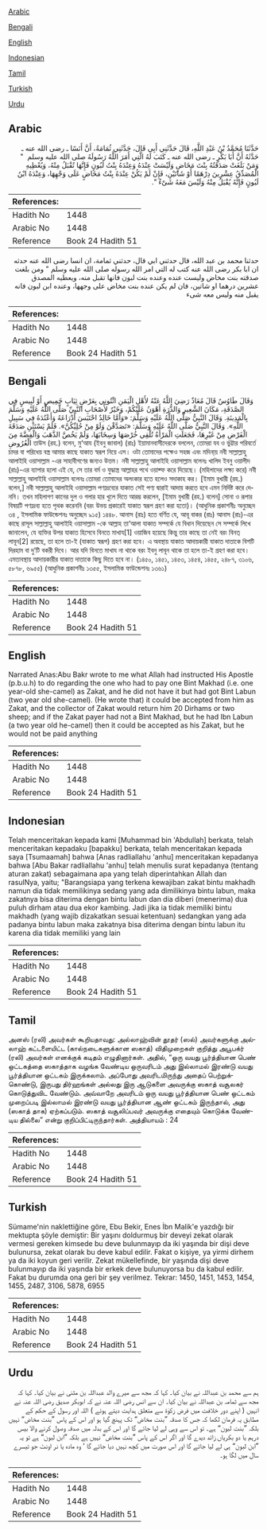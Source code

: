 [Arabic](#arabic)

[Bengali](#bengali)

[English](#english)

[Indonesian](#indonesian)

[Tamil](#tamil)

[Turkish](#turkish)

[Urdu](#urdu)

## Arabic


<div dir="rtl" lang="ar" style={{fontSize:'larger',backgroundColor:'#f8f9fa',padding:20}}>
حَدَّثَنَا مُحَمَّدُ بْنُ عَبْدِ اللَّهِ، قَالَ حَدَّثَنِي أَبِي قَالَ، حَدَّثَنِي ثُمَامَةُ، أَنَّ أَنَسًا ـ رضى الله عنه ـ حَدَّثَهُ أَنَّ أَبَا بَكْرٍ ـ رضى الله عنه ـ كَتَبَ لَهُ الَّتِي أَمَرَ اللَّهُ رَسُولَهُ صلى الله عليه وسلم ‏ "‏ وَمَنْ بَلَغَتْ صَدَقَتُهُ بِنْتَ مَخَاضٍ وَلَيْسَتْ عِنْدَهُ وَعِنْدَهُ بِنْتُ لَبُونٍ فَإِنَّهَا تُقْبَلُ مِنْهُ، وَيُعْطِيهِ الْمُصَدِّقُ عِشْرِينَ دِرْهَمًا أَوْ شَاتَيْنِ، فَإِنْ لَمْ يَكُنْ عِنْدَهُ بِنْتُ مَخَاضٍ عَلَى وَجْهِهَا، وَعِنْدَهُ ابْنُ لَبُونٍ فَإِنَّهُ يُقْبَلُ مِنْهُ وَلَيْسَ مَعَهُ شَىْءٌ ‏"‏‏.‏
</div>
<div style={{backgroundColor:'#f8f9fa',padding:20, marginBottom: 10}}><table> <thead> <tr> <th>References:</th> <th></th> </tr> </thead> <tbody><tr><td>Hadith No</td><td>1448</td></tr><tr><td>Arabic No</td><td>1448</td></tr><tr><td>Reference</td><td>Book 24 Hadith 51</td></tr></tbody></table></div>


<div dir="rtl" lang="ar" style={{fontSize:'larger',backgroundColor:'#f8f9fa',padding:20}}>
حدثنا محمد بن عبد الله، قال حدثني ابي قال، حدثني ثمامة، ان انسا رضى الله عنه حدثه ان ابا بكر رضى الله عنه كتب له التي امر الله رسوله صلى الله عليه وسلم " ومن بلغت صدقته بنت مخاض وليست عنده وعنده بنت لبون فانها تقبل منه، ويعطيه المصدق عشرين درهما او شاتين، فان لم يكن عنده بنت مخاض على وجهها، وعنده ابن لبون فانه يقبل منه وليس معه شىء
</div>
<div style={{backgroundColor:'#f8f9fa',padding:20, marginBottom: 10}}><table> <thead> <tr> <th>References:</th> <th></th> </tr> </thead> <tbody><tr><td>Hadith No</td><td>1448</td></tr><tr><td>Arabic No</td><td>1448</td></tr><tr><td>Reference</td><td>Book 24 Hadith 51</td></tr></tbody></table></div>

## Bengali


<div dir="ltr" lang="bn" style={{fontSize:'larger',backgroundColor:'#f8f9fa',padding:20}}>
وَقَالَ طَاوُسٌ قَالَ مُعَاذٌ رَضِيَ اللَّهُ عَنْهُ لأَهْلِ الْيَمَنِ ائْتُونِي بِعَرْضٍ ثِيَابٍ خَمِيصٍ أَوْ لَبِيسٍ فِي الصَّدَقَةِ، مَكَانَ الشَّعِيرِ وَالذُّرَةِ أَهْوَنُ عَلَيْكُمْ، وَخَيْرٌ لأَصْحَابِ النَّبِيِّ صَلَّى اللَّهُ عَلَيْهِ وَسَلَّمَ بِالْمَدِينَةِ. وَقَالَ النَّبِيُّ صَلَّى اللَّهُ عَلَيْهِ وَسَلَّمَ: «وَأَمَّا خَالِدٌ احْتَبَسَ أَدْرَاعَهُ وَأَعْتُدَهُ فِي سَبِيلِ اللَّهِ». وَقَالَ النَّبِيُّ صَلَّى اللَّهُ عَلَيْهِ وَسَلَّمَ: «تَصَدَّقْنَ وَلَوْ مِنْ حُلِيِّكُنَّ». فَلَمْ يَسْتَثْنِ صَدَقَةَ الْفَرْضِ مِنْ غَيْرِهَا، فَجَعَلَتِ الْمَرْأَةُ تُلْقِي خُرْصَهَا وَسِخَابَهَا، وَلَمْ يَخُصَّ الذَّهَبَ وَالْفِضَّةَ مِنَ الْعُرُوضِ তাউস (রহ.) বলেন, মু‘আয (ইবনু জাবাল) (রাঃ) ইয়ামানবাসীদেরকে বললেন, তোমরা যব ও ভুট্টার পরিবর্তে চাদর বা পরিধেয় বস্ত্র আমার কাছে যাকাত স্বরূপ নিয়ে এস। ওটা তোমাদের পক্ষেও সহজ এবং মদিনা্য় নবী সাল্লাল্লাহু আলাইহি ওয়াসাল্লাম -এর সাহাবীগণের জন্যও উত্তম। নবী সাল্লাল্লাহু আলাইহি ওয়াসাল্লাম বলেনঃ খালিদ ইবনু ওয়ালীদ (রাঃ)-এর ব্যাপার হলো এই যে, সে তার বর্ম ও যুদ্ধাস্ত্র আল্লাহর পথে ওয়াক্ফ করে দিয়েছে। (মহিলাদের লক্ষ্য করে) নবী সাল্লাল্লাহু আলাইহি ওয়াসাল্লাম বলেনঃ তোমরা তোমাদের অলংকার হতে হলেও সদাকাহ কর। [ইমাম বুখারী (রহ.) বলেন,] নবী সাল্লাল্লাহু আলাইহি ওয়াসাল্লাম পণ্যদ্রব্যের যাকাত সেই পণ্য দ্বারাই আদায় করতে হবে এমন নির্দিষ্ট করে দেননি। তখন মহিলাগণ কানের দুল ও গলার হার খুলে দিতে আরম্ভ করলেন, [ইমাম বুখারী (রহ.) বলেন] সোনা ও রূপার বিষয়টি পণ্যদ্রব্য হতে পৃথক করেননি (বরং উভয় প্রকারেই যাকাত স্বরূপ গ্রহণ করা হতো)। (আধুনিক প্রকাশনীঃ অনুচ্ছেদ ৩৪ , ইসলামিক ফাউন্ডেশনঃ অনুচ্ছেদ ৯১৫) ১৪৪৮. আনাস (রাঃ) হতে বর্ণিত যে, আবূ বাকর (রাঃ) আনাস (রাঃ)-এর কাছে রাসূল সাল্লাল্লাহু আলাইহি ওয়াসাল্লাম -কে আল্লাহ তা‘আলা যাকাত সম্পর্কে যে বিধান দিয়েছেন সে সম্পর্কে লিখে জানালেন, যে ব্যক্তির উপর যাকাত হিসেবে বিনতে মাখায[1] ওয়াজিব হয়েছে কিন্তু তার কাছে তা নেই বরং বিনত্ লাবূন[2] রয়েছে, তা হলে তা-ই (যাকাত স্বরূপ) গ্রহণ করা হবে। এ অবস্থায় যাকাত আদায়কারী যাকাত দাতাকে বিশটি দিরহাম বা দু’টি বকরী দিবে। আর যদি বিনতে মাখায না থাকে বরং ইবনু লাবূন থাকে তা হলে তা-ই গ্রহণ করা হবে। এমতাবস্থায় আদায়কারীর যাকাত দাতাকে কিছু দিতে হবে না। (১৪৫০, ১৪৫১, ১৪৫৩, ১৪৫৪, ১৪৫৫, ২৪৮৭, ৩১০৬, ৫৮৭৮, ৬৯৫৫) (আধুনিক প্রকাশনীঃ ১৩৫৫, ইসলামিক ফাউন্ডেশনঃ ১৩৬১)
</div>
<div style={{backgroundColor:'#f8f9fa',padding:20, marginBottom: 10}}><table> <thead> <tr> <th>References:</th> <th></th> </tr> </thead> <tbody><tr><td>Hadith No</td><td>1448</td></tr><tr><td>Arabic No</td><td>1448</td></tr><tr><td>Reference</td><td>Book 24 Hadith 51</td></tr></tbody></table></div>

## English


<div dir="ltr" lang="en" style={{fontSize:'larger',backgroundColor:'#f8f9fa',padding:20}}>
Narrated Anas:Abu Bakr wrote to me what Allah had instructed His Apostle (p.b.u.h) to do regarding the one who had to pay one Bint Makhad (i.e. one year-old she-camel) as Zakat, and he did not have it but had got Bint Labun (two year old she-camel). (He wrote that) it could be accepted from him as Zakat, and the collector of Zakat would return him 20 Dirhams or two sheep; and if the Zakat payer had not a Bint Makhad, but he had Ibn Labun (a two year old he-camel) then it could be accepted as his Zakat, but he would not be paid anything
</div>
<div style={{backgroundColor:'#f8f9fa',padding:20, marginBottom: 10}}><table> <thead> <tr> <th>References:</th> <th></th> </tr> </thead> <tbody><tr><td>Hadith No</td><td>1448</td></tr><tr><td>Arabic No</td><td>1448</td></tr><tr><td>Reference</td><td>Book 24 Hadith 51</td></tr></tbody></table></div>

## Indonesian


<div dir="ltr" lang="id" style={{fontSize:'larger',backgroundColor:'#f8f9fa',padding:20}}>
Telah menceritakan kepada kami [Muhammad bin 'Abdullah] berkata, telah menceritakan kepadaku [bapakku] berkata, telah menceritakan kepada saya [Tsumaamah] bahwa [Anas radliallahu 'anhu] menceritakan kepadanya bahwa [Abu Bakar radliallahu 'anhu] telah menulis surat kepadanya (tentang aturan zakat) sebagaimana apa yang telah diperintahkan Allah dan rasulNya, yaitu; "Barangsiapa yang terkena kewajiban zakat bintu makhadh namun dia tidak memilikinya sedang yang ada dimilikinya bintu labun, maka zakatnya bisa diterima dengan bintu labun dan dia diberi (menerima) dua puluh dirham atau dua ekor kambing. Jadi jika ia tidak memiliki bintu makhadh (yang wajib dizakatkan sesuai ketentuan) sedangkan yang ada padanya bintu labun maka zakatnya bisa diterima dengan bintu labun itu karena dia tidak memiliki yang lain
</div>
<div style={{backgroundColor:'#f8f9fa',padding:20, marginBottom: 10}}><table> <thead> <tr> <th>References:</th> <th></th> </tr> </thead> <tbody><tr><td>Hadith No</td><td>1448</td></tr><tr><td>Arabic No</td><td>1448</td></tr><tr><td>Reference</td><td>Book 24 Hadith 51</td></tr></tbody></table></div>

## Tamil


<div dir="ltr" lang="ta" style={{fontSize:'larger',backgroundColor:'#f8f9fa',padding:20}}>
அனஸ் (ரலி) அவர்கள் கூறியதாவது: அல்லாஹ்வின் தூதர் (ஸல்) அவர்களுக்கு அல்லாஹ் கட்டளையிட்ட (கால்நடைகளுக்கான ஸகாத்) விதிமுறைகள் குறித்து அபூபக்ர் (ரலி) அவர்கள் எனக்குக் கடிதம் எழுதினார்கள். அதில், “ஒரு வயது பூர்த்தியான பெண் ஒட்டகத்தை ஸகாத்தாக வழங்க வேண்டிய ஒருவரிடம் அது இல்லாமல் இரண்டு வயது பூர்த்தியான ஒட்டகம் இருக்கலாம். அப்போது அவரிடமிருந்து அதைப் பெற்றுக்கொண்டு, இருபது திர்ஹங்கள் அல்லது இரு ஆடுகளை அவருக்கு ஸகாத் வசூலகர் கொடுத்துவிட வேண்டும். அவ்வாறே அவரிடம் ஒரு வயது பூர்த்தியான பெண் ஒட்டகம் முறைப்படி இல்லாமல் இரண்டு வயது பூர்த்தியான ஆண் ஒட்டகம் இருந்தால், அது (ஸகாத் தாக) ஏற்கப்படும். ஸகாத் வசூலிப்பவர் அவருக்கு எதையும் கொடுக்க வேண்டிய தில்லை” என்று குறிப்பிட்டிருந்தார்கள். அத்தியாயம் : 24
</div>
<div style={{backgroundColor:'#f8f9fa',padding:20, marginBottom: 10}}><table> <thead> <tr> <th>References:</th> <th></th> </tr> </thead> <tbody><tr><td>Hadith No</td><td>1448</td></tr><tr><td>Arabic No</td><td>1448</td></tr><tr><td>Reference</td><td>Book 24 Hadith 51</td></tr></tbody></table></div>

## Turkish


<div dir="ltr" lang="tr" style={{fontSize:'larger',backgroundColor:'#f8f9fa',padding:20}}>
Sümame'nin naklettiğine göre, Ebu Bekir, Enes İbn Malik'e yazdığı bir mektupta şöyle demiştir: Bir yaşını doldurmuş bir deveyi zekat olarak vermesi gereken kimsede bu deve bulunmayıp da iki yaşında bir dişi deve bulunursa, zekat olarak bu deve kabul edilir. Fakat o kişiye, ya yirmi dirhem ya da iki koyun geri verilir. Zekat mükellefinde, bir yaşında dişi deve bulunmayıp da iki yaşında bir erkek deve bulunuyorsa bu da kabul edilir. Fakat bu durumda ona geri bir şey verilmez. Tekrar: 1450, 1451, 1453, 1454, 1455, 2487, 3106, 5878, 6955
</div>
<div style={{backgroundColor:'#f8f9fa',padding:20, marginBottom: 10}}><table> <thead> <tr> <th>References:</th> <th></th> </tr> </thead> <tbody><tr><td>Hadith No</td><td>1448</td></tr><tr><td>Arabic No</td><td>1448</td></tr><tr><td>Reference</td><td>Book 24 Hadith 51</td></tr></tbody></table></div>

## Urdu


<div dir="rtl" lang="ur" style={{fontSize:'larger',backgroundColor:'#f8f9fa',padding:20}}>
ہم سے محمد بن عبداللہ نے بیان کیا۔ کہا کہ مجھ سے میرے والد عبداللہ بن مثنی نے بیان کیا۔ کہا کہ مجھ سے ثمامہ بن عبداللہ نے بیان کیا۔ ان سے انس رضی اللہ عنہ نے کہ ابوبکر صدیق رضی اللہ عنہ نے انہیں ( اپنے دور خلافت میں فرض زکوٰۃ سے متعلق ہدایت دیتے ہوئے ) اللہ اور رسول کے حکم کے مطابق یہ فرمان لکھا کہ جس کا صدقہ ”بنت مخاض“ تک پہنچ گیا ہو اور اس کے پاس ”بنت مخاض“ نہیں بلکہ ”بنت لبون“ ہے۔ تو اس سے وہی لے لیا جائے گا اور اس کے بدلہ میں صدقہ وصول کرنے والا بیس درہم یا دو بکریاں زائد دیدے گا اور اگر اس کے پاس ”بنت مخاض“ نہیں ہے بلکہ ”ابن لبون“ ہے تو یہ ”ابن لبون“ ہی لے لیا جائے گا اور اس صورت میں کچھ نہیں دیا جائے گا ‘ وہ مادہ یا نر اونٹ جو تیسرے سال میں لگا ہو۔
</div>
<div style={{backgroundColor:'#f8f9fa',padding:20, marginBottom: 10}}><table> <thead> <tr> <th>References:</th> <th></th> </tr> </thead> <tbody><tr><td>Hadith No</td><td>1448</td></tr><tr><td>Arabic No</td><td>1448</td></tr><tr><td>Reference</td><td>Book 24 Hadith 51</td></tr></tbody></table></div>